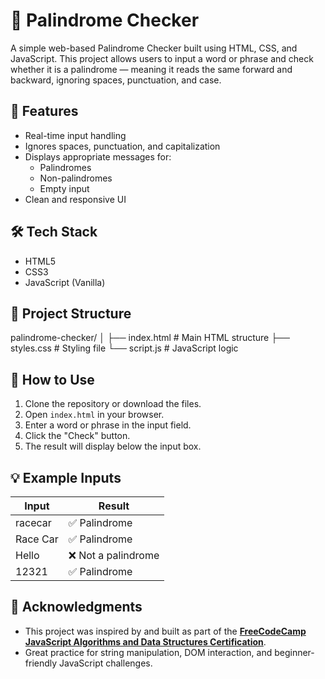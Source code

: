 # 🧠 Palindrome Checker

A simple web-based Palindrome Checker built using HTML, CSS, and JavaScript. This project allows users to input a word or phrase and check whether it is a palindrome — meaning it reads the same forward and backward, ignoring spaces, punctuation, and case.

## 🚀 Features

- Real-time input handling
- Ignores spaces, punctuation, and capitalization
- Displays appropriate messages for:
  - Palindromes
  - Non-palindromes
  - Empty input
- Clean and responsive UI

## 🛠️ Tech Stack

- HTML5
- CSS3
- JavaScript (Vanilla)

## 📁 Project Structure

palindrome-checker/
│
├── index.html # Main HTML structure
├── styles.css # Styling file
└── script.js # JavaScript logic

## 🧪 How to Use

1. Clone the repository or download the files.
2. Open `index.html` in your browser.
3. Enter a word or phrase in the input field.
4. Click the "Check" button.
5. The result will display below the input box.

## 💡 Example Inputs

| Input         | Result            |
|---------------|-------------------|
| racecar       | ✅ Palindrome     |
| Race Car      | ✅ Palindrome     |
| Hello         | ❌ Not a palindrome |
| 12321         | ✅ Palindrome     |


## 🙌 Acknowledgments

- This project was inspired by and built as part of the **[FreeCodeCamp JavaScript Algorithms and Data Structures Certification](https://www.freecodecamp.org/learn/javascript-algorithms-and-data-structures/)**.
- Great practice for string manipulation, DOM interaction, and beginner-friendly JavaScript challenges.
